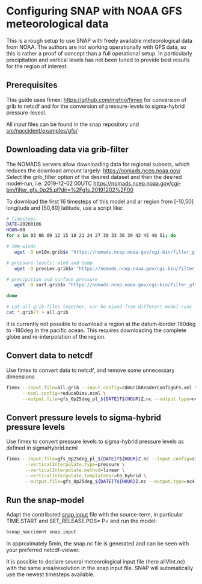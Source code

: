 # Configuring SNAP with NOAA GFS meteorological data

This is a rough setup to use SNAP with freely available meteorological data from NOAA. The authors are not working operationally with GFS data, so this is rather a proof of concept than a full operational setup. In particularly precipitation and vertical levels has not been tuned to provide best results for the region of interest.

## Prerequisites

This guide uses fimex: https://github.com/metno/fimex for conversion of grib to netcdf and for the conversion of pressure-levels to sigma-hybrid pressure-levesl.

All input files can be found in the snap repository und [src/naccident/examples/gfs/](./)

## Downloading data via grib-filter

The NOMADS servers allow downloading data for regional subsets, which reduces the download amount largely: https://nomads.ncep.noaa.gov/ Select the grib_filter option of the desired dataset and then the desired model-run, i.e. 2019-12-02 00UTC https://nomads.ncep.noaa.gov/cgi-bin/filter_gfs_0p25.pl?dir=%2Fgfs.20191202%2F00

To download the first 16 timesteps of this model and ar region from [-10,50] longitude and [50,80] latitude, use a script like:

```sh
# timesteps
DATE=20200106
HOUR=00
for x in 03 06 09 12 15 18 21 24 27 30 33 36 39 42 45 48 51; do

# 10m-winds
   wget -O uv10m.grib$x "https://nomads.ncep.noaa.gov/cgi-bin/filter_gfs_0p25.pl?file=gfs.t00z.pgrb2.0p25.f0$x&lev_10_m_above_ground=on&var_UGRD=on&var_VGRD=on&subregion=&leftlon=-10&rightlon=50&toplat=80&bottomlat=50&dir=%2Fgfs.${DATE}%2F${HOUR}%2Fatmos";

# pressure-levels: wind and temp
   wget -O presLev.grib$x "https://nomads.ncep.noaa.gov/cgi-bin/filter_gfs_0p25.pl?file=gfs.t00z.pgrb2.0p25.f0$x&lev_100_mb=on&lev_150_mb=on&lev_200_mb=on&lev_250_mb=on&lev_350_mb=on&lev_400_mb=on&lev_450_mb=on&lev_500_mb=on&lev_550_mb=on&lev_600_mb=on&lev_650_mb=on&lev_700_mb=on&lev_750_mb=on&lev_800_mb=on&lev_850_mb=on&lev_900_mb=on&lev_925_mb=on&lev_950_mb=on&lev_975_mb=on&var_TMP=on&var_UGRD=on&var_VGRD=on&subregion=&leftlon=-10&rightlon=50&toplat=80&bottomlat=50&dir=%2Fgfs.${DATE}%2F${HOUR}%2Fatmos" ;

# precipition and surface pressure
   wget -O surf.grib$x "https://nomads.ncep.noaa.gov/cgi-bin/filter_gfs_0p25.pl?file=gfs.t00z.pgrb2.0p25.f0$x&lev_surface=on&var_PRATE=on&var_PRES=on&var_PRMSL=on&subregion=&leftlon=-10&rightlon=50&toplat=80&bottomlat=50&dir=%2Fgfs.${DATE}%2F${HOUR}%2Fatmos"

done

# cat all grib-files together, can be mixed from different model-runs
cat *.grib?? > all.grib

```

It is currently not possible to download a region at the datum-border 180deg to -180deg in the pacific ocean. This requires downloading the complete globe and re-interpolation of the region.

## Convert data to netcdf

Use fimex to convert data to netcdf, and remove some unnecessary dimensions

```sh
fimex --input.file=all.grib --input.config=cdmGribReaderConfigGFS.xml \
      --ncml.config=reduceDims.ncml \
      --output.file=gfs_0p25deg_pl_${DATE}T${HOUR}Z.nc --output.type=nc4
```

## Convert pressure levels to sigma-hybrid pressure levels

Use fimex to convert pressure levels to sigma-hybrid pressure levels as defined in sigmaHybrid.ncml

```sh
fimex --input.file=gfs_0p25deg_pl_${DATE}T${HOUR}Z.nc --input.config=sigmaHybrid.ncml \
       --verticalInterpolate.type=pressure \
       --verticalInterpolate.method=linear \
       --verticalInterpolate.templateVar=to_hybrid \
       --output.file=gfs_0p25deg_${DATE}T${HOUR}Z.nc --output.type=nc4

```


## Run the snap-model

Adapt the contributed [snap.input](./snap.input) file with the source-term, in particular TIME.START and SET_RELEASE.POS= P=
and run the model:

```sh
bsnap_naccident snap.input
```

In approximately 5min, the snap.nc file is generated and can be seen with your preferred netcdf-viewer.

It is possible to declare several meteorological input file (here allVInt.nc) with the same area/resolution in the snap.input file. SNAP will automatically use the newest timesteps available.

